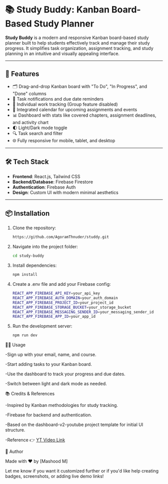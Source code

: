# 📚 Study Buddy: Kanban Board-Based Study Planner

**Study Buddy** is a modern and responsive Kanban board-based study planner built to help students effectively track and manage their study progress. It simplifies task organization, assignment tracking, and study planning in an intuitive and visually appealing interface.

---

## 🚀 Features

- 🗂️ Drag-and-drop Kanban board with "To Do", "In Progress", and "Done" columns
- 🔔 Task notifications and due date reminders
- 🎯 Individual work tracking (Group feature disabled)
- 📅 Integrated calendar for upcoming assignments and events
- 📊 Dashboard with stats like covered chapters, assignment deadlines, and activity chart
- 🌓 Light/Dark mode toggle
- 🔍 Task search and filter
- 🌐 Fully responsive for mobile, tablet, and desktop

---

## 🛠 Tech Stack

- **Frontend**: React.js, Tailwind CSS
- **Backend/Database**: Firebase Firestore
- **Authentication**: Firebase Auth
- **Design**: Custom UI with modern minimal aesthetics

---

## 📦 Installation

1. Clone the repository:

   ```bash
   https://github.com/AgoramThnuder/studdy.git
   
2. Navigate into the project folder:

   ```bash
   cd study-buddy
3. Install dependencies:

   ```bash
   npm install
4. Create a .env file and add your Firebase config:  

   ```bash
   REACT_APP_FIREBASE_API_KEY=your_api_key
   REACT_APP_FIREBASE_AUTH_DOMAIN=your_auth_domain
   REACT_APP_FIREBASE_PROJECT_ID=your_project_id
   REACT_APP_FIREBASE_STORAGE_BUCKET=your_storage_bucket
   REACT_APP_FIREBASE_MESSAGING_SENDER_ID=your_messaging_sender_id
   REACT_APP_FIREBASE_APP_ID=your_app_id

5. Run the development server:
   
   ```bash
   npm run dev
🧑‍🎓 Usage
 
 -Sign up with your email, name, and course.

 -Start adding tasks to your Kanban board.

 -Use the dashboard to track your progress and due dates.

-Switch between light and dark mode as needed.

📚 Credits & References

 -Inspired by Kanban methodologies for study tracking.

 -Firebase for backend and authentication.

 -Based on the dashboard-v2-youtube project template for initial UI structure.
 
 -Reference 👉 [YT Video Link](https://youtu.be/eRA9cVxFams?si=61KGd8StT1SDbzD3)


👤 Author

 Made with ❤️ by [Mashood M]

Let me know if you want it customized further or if you'd like help creating badges, screenshots, or adding live demo links!



   


